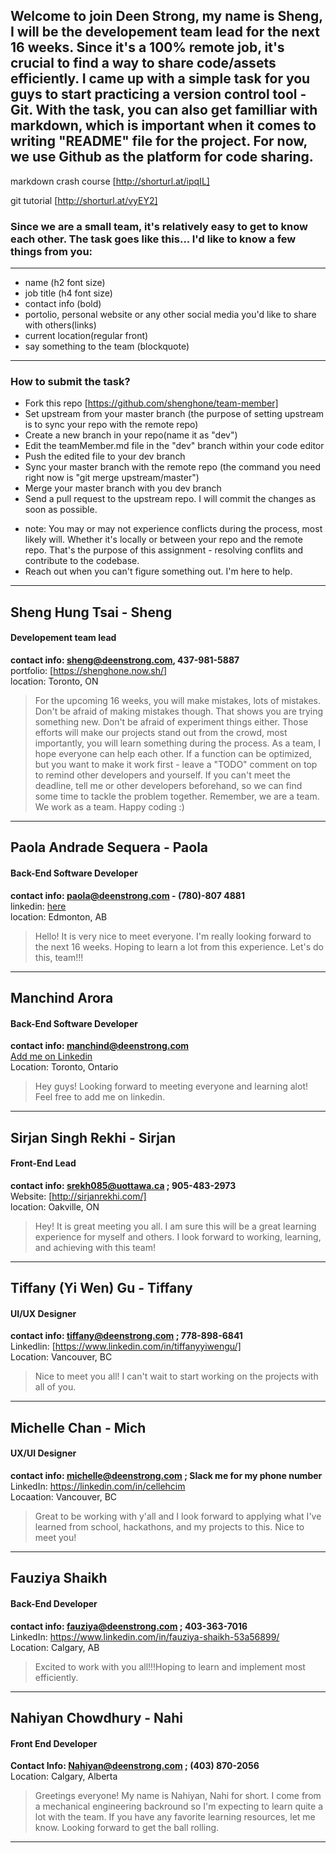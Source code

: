 ## Welcome to join Deen Strong, my name is Sheng, I will be the developement team lead for the next 16 weeks. Since it's a 100% remote job, it's crucial to find a way to share code/assets efficiently. I came up with a simple task for you guys to start practicing a version control tool - Git. With the task, you can also get familliar with markdown, which is important when it comes to writing "README" file for the project. For now, we use Github as the platform for code sharing.

markdown crash course [http://shorturl.at/ipqIL]

git tutorial [http://shorturl.at/vyEY2]

### Since we are a small team, it's relatively easy to get to know each other. The task goes like this... I'd like to know a few things from you:

<hr/>

- name (h2 font size)
- job title (h4 font size)
- contact info (bold)
- portolio, personal website or any other social media you'd like to share with others(links)
- current location(regular front)
- say something to the team (blockquote)

<hr/>

### How to submit the task?

- Fork this repo [https://github.com/shenghone/team-member]
- Set upstream from your master branch (the purpose of setting upstream is to sync your repo with the remote repo)
- Create a new branch in your repo(name it as "dev")
- Edit the teamMember.md file in the "dev" branch within your code editor
- Push the edited file to your dev branch
- Sync your master branch with the remote repo (the command you need right now is "git merge upstream/master")
- Merge your master branch with you dev branch
- Send a pull request to the upstream repo. I will commit the changes as soon as possible.

* note: You may or may not experience conflicts during the process, most likely will. Whether it's locally or between your repo and the remote repo. That's the purpose of this assignment - resolving conflits and contribute to the codebase.
* Reach out when you can't figure something out. I'm here to help.

---

## Sheng Hung Tsai - Sheng

#### Developement team lead
**contact info: sheng@deenstrong.com, 437-981-5887** <br/>
portfolio: [https://shenghone.now.sh/] <br/>
location: Toronto, ON <br/>

> For the upcoming 16 weeks, you will make mistakes, lots of mistakes. Don't be afraid of making mistakes though. That shows you are trying something new. Don't be afraid of experiment things either. Those efforts will make our projects stand out from the crowd, most importantly, you will learn something during the process.
> As a team, I hope everyone can help each other. If a function can be optimized, but you want to make it work first - leave a "TODO" comment on top to remind other developers and yourself. If you can't meet the deadline, tell me or other developers beforehand, so we can find some time to tackle the problem together. Remember, we are a team. We work as a team. Happy coding :)

---

## Paola Andrade Sequera - Paola
#### Back-End Software Developer

**contact info: paola@deenstrong.com - (780)-807 4881** <br/>
linkedin: [here](https://www.linkedin.com/in/paola-andrade-sequera-b2287219a/) <br/>
location: Edmonton, AB <br/>

>Hello! It is very nice to meet everyone. I'm really looking forward to the next 16 weeks. Hoping to learn a lot from this experience. Let's do this, team!!!

---

## Manchind Arora
#### Back-End Software Developer

**contact info: manchind@deenstrong.com** <br/>
[Add me on Linkedin](https://www.linkedin.com/in/manchind-arora-64a8a5185/) <br/>
Location: Toronto, Ontario <br/>
>Hey guys! Looking forward to meeting everyone and learning alot! Feel free to add me on linkedin.

---

## Sirjan Singh Rekhi - Sirjan
#### Front-End Lead

**contact info: srekh085@uottawa.ca ; 905-483-2973** <br/>
Website: [http://sirjanrekhi.com/] <br/>
location: Oakville, ON <br/>

>Hey! It is great meeting you all. I am sure this will be a great learning experience for myself and others. I look forward to working, learning, and achieving with this team!

---

## Tiffany (Yi Wen) Gu - Tiffany
#### UI/UX Designer

**contact info: tiffany@deenstrong.com ; 778-898-6841** <br/>
Linkedlin: [https://www.linkedin.com/in/tiffanyyiwengu/] <br/>
Location: Vancouver, BC <br/>

>Nice to meet you all! I can't wait to start working on the projects with all of you. 

---

## Michelle Chan - Mich
#### UX/UI Designer

**contact info: michelle@deenstrong.com ; Slack me for my phone number** <br/>
LinkedIn: https://linkedin.com/in/cellehcim <br/>
Locaation: Vancouver, BC <br/>

> Great to be working with y'all and I look forward to applying what I've learned from school, hackathons, and my projects to this. Nice to meet you!

---

## Fauziya Shaikh
#### Back-End Developer

**contact info: fauziya@deenstrong.com ; 403-363-7016** <br/>
LinkedIn: https://www.linkedin.com/in/fauziya-shaikh-53a56899/ <br/>
Location: Calgary, AB <br/>

> Excited to work with you all!!!Hoping to learn and implement most efficiently.

---

## Nahiyan Chowdhury - Nahi

#### Front End Developer


**Contact Info: Nahiyan@deenstrong.com ; (403) 870-2056**<br/>
Location: Calgary, Alberta<br/>

>Greetings everyone! My name is Nahiyan, Nahi for short. I come from a mechanical engineering backround so I'm expecting to learn quite a lot with the team. If you have any favorite learning resources, let me know. Looking forward to get the ball rolling.

---